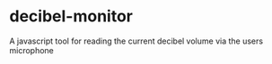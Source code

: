 # decibel-monitor
A javascript tool for reading the current decibel volume via the users microphone
